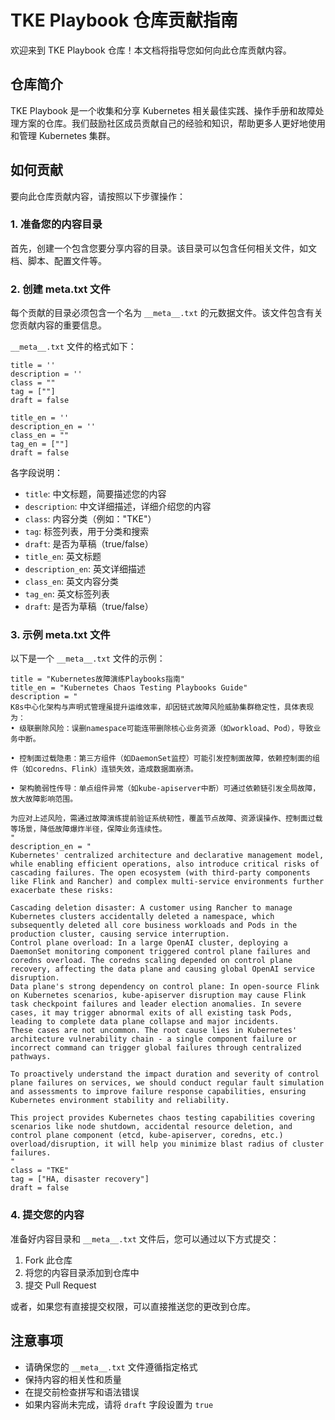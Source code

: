 # TKE Playbook 仓库贡献指南

欢迎来到 TKE Playbook 仓库！本文档将指导您如何向此仓库贡献内容。

## 仓库简介

TKE Playbook 是一个收集和分享 Kubernetes 相关最佳实践、操作手册和故障处理方案的仓库。我们鼓励社区成员贡献自己的经验和知识，帮助更多人更好地使用和管理 Kubernetes 集群。

## 如何贡献

要向此仓库贡献内容，请按照以下步骤操作：

### 1. 准备您的内容目录

首先，创建一个包含您要分享内容的目录。该目录可以包含任何相关文件，如文档、脚本、配置文件等。

### 2. 创建 __meta__.txt 文件

每个贡献的目录必须包含一个名为 `__meta__.txt` 的元数据文件。该文件包含有关您贡献内容的重要信息。

`__meta__.txt` 文件的格式如下：

```
title = ''
description = ''
class = ""
tag = [""]
draft = false

title_en = ''
description_en = ''
class_en = ""
tag_en = [""]
draft = false
```

各字段说明：

- `title`: 中文标题，简要描述您的内容
- `description`: 中文详细描述，详细介绍您的内容
- `class`: 内容分类（例如："TKE"）
- `tag`: 标签列表，用于分类和搜索
- `draft`: 是否为草稿（true/false）
- `title_en`: 英文标题
- `description_en`: 英文详细描述
- `class_en`: 英文内容分类
- `tag_en`: 英文标签列表
- `draft`: 是否为草稿（true/false）

### 3. 示例 __meta__.txt 文件

以下是一个 `__meta__.txt` 文件的示例：

```
title = "Kubernetes故障演练Playbooks指南"
title_en = "Kubernetes Chaos Testing Playbooks Guide"
description = "
K8s中心化架构与声明式管理虽提升运维效率，却因链式故障风险威胁集群稳定性，具体表现为：  
• 级联删除风险：误删namespace可能连带删除核心业务资源（如workload、Pod），导致业务中断。  

• 控制面过载隐患：第三方组件（如DaemonSet监控）可能引发控制面故障，依赖控制面的组件（如coredns、Flink）连锁失效，造成数据面崩溃。  

• 架构脆弱性传导：单点组件异常（如kube-apiserver中断）可通过依赖链引发全局故障，放大故障影响范围。  

为应对上述风险，需通过故障演练提前验证系统韧性，覆盖节点故障、资源误操作、控制面过载等场景，降低故障爆炸半径，保障业务连续性。
"
description_en = "
Kubernetes' centralized architecture and declarative management model, while enabling efficient operations, also introduce critical risks of cascading failures. The open ecosystem (with third-party components like Flink and Rancher) and complex multi-service environments further exacerbate these risks:

Cascading deletion disaster: A customer using Rancher to manage Kubernetes clusters accidentally deleted a namespace, which subsequently deleted all core business workloads and Pods in the production cluster, causing service interruption.
Control plane overload: In a large OpenAI cluster, deploying a DaemonSet monitoring component triggered control plane failures and coredns overload. The coredns scaling depended on control plane recovery, affecting the data plane and causing global OpenAI service disruption.
Data plane's strong dependency on control plane: In open-source Flink on Kubernetes scenarios, kube-apiserver disruption may cause Flink task checkpoint failures and leader election anomalies. In severe cases, it may trigger abnormal exits of all existing task Pods, leading to complete data plane collapse and major incidents.
These cases are not uncommon. The root cause lies in Kubernetes' architecture vulnerability chain - a single component failure or incorrect command can trigger global failures through centralized pathways.

To proactively understand the impact duration and severity of control plane failures on services, we should conduct regular fault simulation and assessments to improve failure response capabilities, ensuring Kubernetes environment stability and reliability.

This project provides Kubernetes chaos testing capabilities covering scenarios like node shutdown, accidental resource deletion, and control plane component (etcd, kube-apiserver, coredns, etc.) overload/disruption, it will help you minimize blast radius of cluster failures.
"
class = "TKE"
tag = ["HA, disaster recovery"]
draft = false
```

### 4. 提交您的内容

准备好内容目录和 `__meta__.txt` 文件后，您可以通过以下方式提交：

1. Fork 此仓库
2. 将您的内容目录添加到仓库中
3. 提交 Pull Request

或者，如果您有直接提交权限，可以直接推送您的更改到仓库。

## 注意事项

- 请确保您的 `__meta__.txt` 文件遵循指定格式
- 保持内容的相关性和质量
- 在提交前检查拼写和语法错误
- 如果内容尚未完成，请将 `draft` 字段设置为 `true`
